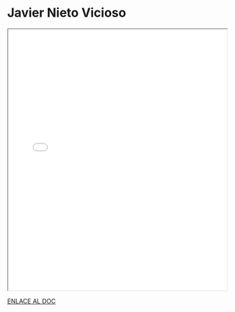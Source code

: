 # Javier Nieto Vicioso

<iframe 
  src="/assets/files/Javier%20Nieto%20Vicioso-3f4c765293b6a09377c0557b329f5177.pdf" 
  width="100%" 
  height="600px" 
  style={{ border: "none" }} 
></iframe>

[ENLACE AL DOC](../../../static/PDFs/Commitment/Javier%20Nieto%20Vicioso.pdf)
